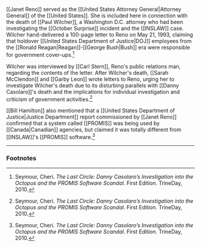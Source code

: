 [[Janet Reno]] served as the [[United States Attorney General|Attorney General]] of the [[United States]]. She is included here in connection with the death of [[Paul Wilcher]], a Washington D.C. attorney who had been investigating the [[October Surprise]] incident and the [[INSLAW]] case. Wilcher hand-delivered a 100-page letter to Reno on May 21, 1993, claiming that holdover [[United States Department of Justice|DOJ]] employees from the [[Ronald Reagan|Reagan]]-[[George Bush|Bush]] era were responsible for government cover-ups.[^1]

Wilcher was interviewed by [[Carl Stern]], Reno's public relations man, regarding the contents of the letter. After Wilcher's death, [[Sarah McClendon]] and [[Garby Leon]] wrote letters to Reno, urging her to investigate Wilcher's death due to its disturbing parallels with [[Danny Casolaro]]'s death and the implications for individual investigation and criticism of government activities.[^1]

[[Bill Hamilton]] also mentioned that a [[United States Department of Justice|Justice Department]] report commissioned by [[Janet Reno]] confirmed that a system called [[PROMIS]] was being used by [[Canada|Canadian]] agencies, but claimed it was totally different from [[INSLAW]]'s [[PROMIS]] software.[^1]

---
### Footnotes

[^1]: Seymour, Cheri. *The Last Circle: Danny Casolaro’s Investigation into the Octopus and the PROMIS Software Scandal*. First Edition. TrineDay, 2010.